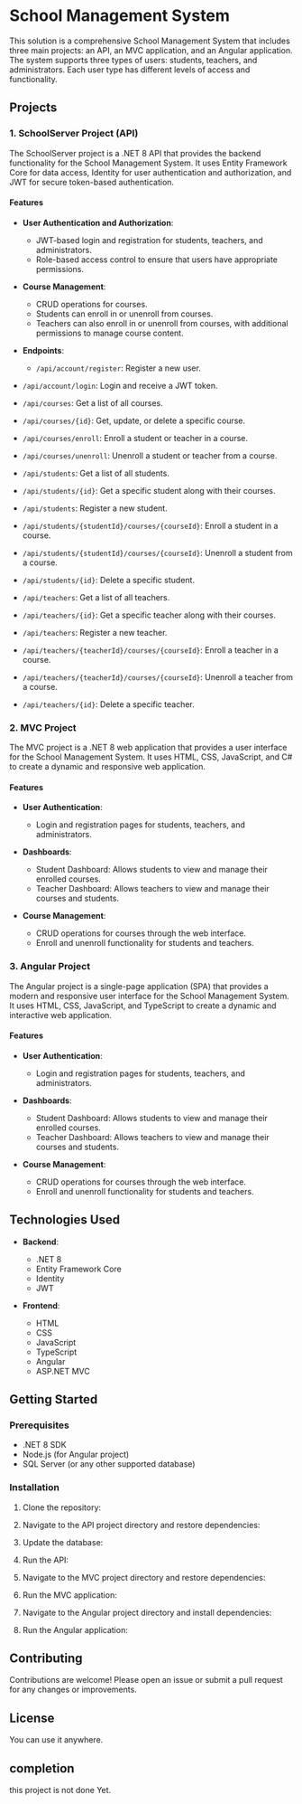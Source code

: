 # School Management System

This solution is a comprehensive School Management System that includes three main projects: an API, an MVC application, and an Angular application. The system supports three types of users: students, teachers, and administrators. Each user type has different levels of access and functionality.

## Projects

### 1. SchoolServer Project (API)

The SchoolServer project is a .NET 8 API that provides the backend functionality for the School Management System. It uses Entity Framework Core for data access, Identity for user authentication and authorization, and JWT for secure token-based authentication.

#### Features

- **User Authentication and Authorization**: 
  - JWT-based login and registration for students, teachers, and administrators.
  - Role-based access control to ensure that users have appropriate permissions.

- **Course Management**:
  - CRUD operations for courses.
  - Students can enroll in or unenroll from courses.
  - Teachers can also enroll in or unenroll from courses, with additional permissions to manage course content.

- **Endpoints**:
  
  - `/api/account/register`: Register a new user.
- `/api/account/login`: Login and receive a JWT token.
-  `/api/courses`: Get a list of all courses.
- `/api/courses/{id}`: Get, update, or delete a specific course.
- `/api/courses/enroll`: Enroll a student or teacher in a course.
- `/api/courses/unenroll`: Unenroll a student or teacher from a course.
- `/api/students`: Get a list of all students.
- `/api/students/{id}`: Get a specific student along with their courses.
- `/api/students`: Register a new student.
- `/api/students/{studentId}/courses/{courseId}`: Enroll a student in a course.
- `/api/students/{studentId}/courses/{courseId}`: Unenroll a student from a course.
- `/api/students/{id}`: Delete a specific student.
- `/api/teachers`: Get a list of all teachers.
- `/api/teachers/{id}`: Get a specific teacher along with their courses.
- `/api/teachers`: Register a new teacher.
- `/api/teachers/{teacherId}/courses/{courseId}`: Enroll a teacher in a course.
- `/api/teachers/{teacherId}/courses/{courseId}`: Unenroll a teacher from a course.
- `/api/teachers/{id}`: Delete a specific teacher.



### 2. MVC Project

The MVC project is a .NET 8 web application that provides a user interface for the School Management System. It uses HTML, CSS, JavaScript, and C# to create a dynamic and responsive web application.

#### Features

- **User Authentication**:
  - Login and registration pages for students, teachers, and administrators.

- **Dashboards**:
  - Student Dashboard: Allows students to view and manage their enrolled courses.
  - Teacher Dashboard: Allows teachers to view and manage their courses and students.

- **Course Management**:
  - CRUD operations for courses through the web interface.
  - Enroll and unenroll functionality for students and teachers.

### 3. Angular Project

The Angular project is a single-page application (SPA) that provides a modern and responsive user interface for the School Management System. It uses HTML, CSS, JavaScript, and TypeScript to create a dynamic and interactive web application.

#### Features

- **User Authentication**:
  - Login and registration pages for students, teachers, and administrators.

- **Dashboards**:
  - Student Dashboard: Allows students to view and manage their enrolled courses.
  - Teacher Dashboard: Allows teachers to view and manage their courses and students.

- **Course Management**:
  - CRUD operations for courses through the web interface.
  - Enroll and unenroll functionality for students and teachers.

## Technologies Used

- **Backend**:
  - .NET 8
  - Entity Framework Core
  - Identity
  - JWT

- **Frontend**:
  - HTML
  - CSS
  - JavaScript
  - TypeScript
  - Angular
  - ASP.NET MVC

## Getting Started

### Prerequisites

- .NET 8 SDK
- Node.js (for Angular project)
- SQL Server (or any other supported database)

### Installation

1. Clone the repository:


2. Navigate to the API project directory and restore dependencies:

3. Update the database:

4. Run the API:
   
5. Navigate to the MVC project directory and restore dependencies:
   
6. Run the MVC application:
   
7. Navigate to the Angular project directory and install dependencies:
   
8. Run the Angular application:
   
## Contributing

Contributions are welcome! Please open an issue or submit a pull request for any changes or improvements.

## License
You can use it anywhere.

## completion 
this project is not done Yet.
